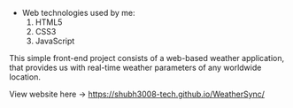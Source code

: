 * Web technologies used by me:
  1. HTML5
  2. CSS3
  3. JavaScript

 This simple front-end project consists of a web-based weather application, that provides us with real-time weather parameters of any worldwide location. 
 
 View website here -> https://shubh3008-tech.github.io/WeatherSync/
